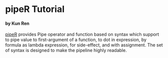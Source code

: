# pipeR Tutorial
#### by Kun Ren

[pipeR](http://renkun.me/pipeR) provides Pipe operator and function based on syntax which support to pipe value to first-argument of a function, to dot in expression, by formula as lambda expression, for side-effect, and with assignment. The set of syntax is designed to make the pipeline highly readable.
